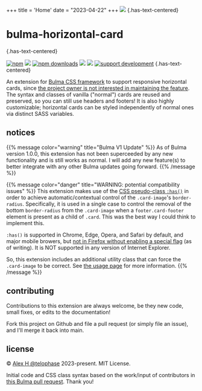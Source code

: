 +++
title = 'Home'
date = "2023-04-22"
+++
![](hcard.png)
{.has-text-centered}

# bulma-horizontal-card
{.has-text-centered}

[![npm](https://img.shields.io/npm/v/@telophase/bulma-horizontal-card?logo=npm)](https://www.npmjs.com/package/@telophase/bulma-horizontal-card) [![](https://img.shields.io/npm/dependency-version/@telophase/bulma-horizontal-card/bulma?label=bulma%20version&logo=bulma)](https://www.npmjs.com/package/@telophase/bulma-horizontal-card?activeTab=dependencies) [![npm downloads](https://img.shields.io/npm/dw/@telophase/bulma-horizontal-card?logo=npm)](https://www.npmjs.com/package/@telophase/bulma-horizontal-card) [![](https://img.shields.io/github/last-commit/telophase/bulma-horizontal-card?label=last%20commit&logo=github)](https://github.com/telophase/bulma-horizontal-card/commits/main) [![](https://img.shields.io/npm/l/@telophase/bulma-horizontal-card)](https://www.npmjs.com/package/@telophase/bulma-horizontal-card) [![support development](https://img.shields.io/static/v1?label=support&color=blueviolet&message=@%20ko-fi&logo=ko-fi)](https://ko-fi.com/gimon)
{.has-text-centered}

An extension for [Bulma CSS framework](https://github.com/jgthms/bulma)  to support responsive horizontal cards, since [the project owner is not interested in maintaining the feature](https://github.com/jgthms/bulma/pull/1596#issuecomment-429735282).  The syntax and classes of vanilla ("normal") cards are reused and preserved, so you can still use headers and footers! It is also highly customizable; horizontal cards can be styled independently of normal ones via distinct SASS variables.

## notices
{{% message color="warning" title="Bulma V1 Update" %}}
As of Bulma version 1.0.0, this extension has not been superceeded by any new functionality and is still works as normal. I will add any new feature(s) to better integrate with any other Bulma updates going forward.
{{% /message %}}

{{% message color="danger" title="WARNING: potential compatibility issues" %}}
This extension makes use of the [CSS pseudo-class `:has()`](https://developer.mozilla.org/en-US/docs/Web/CSS/:has) in order to achieve automatic/contextual control of the `.card-image`'s `border-radius`. Specifically, it is used in a single case to control the removal of the bottom `border-radius` from the `.card-image` when a `footer.card-footer` element is present as a child of `.card`. This was the best way I could think to implement this.

`:has()` is supported in Chrome, Edge, Opera, and Safari by default, and major mobile browers, but [not in Firefox without enabling a special flag](https://caniuse.com/css-has) (as of writing). It is NOT supported in any version of Internet Explorer.

So, this extension includes an additional utility class that can force the `.card-image` to be correct. See [the usage page](usage/#fix-block-footers-on-firefox-with-is-radiusless-bottom) for more information.
{{% /message %}}

## contributing
Contributions to this extension are always welcome, be they new code, small fixes, or edits to the documentation!

Fork this project on Github and file a pull request (or simply file an issue), and I'll merge it back into main.

## license
&#169; [Alex H @telophase](https://github.com/telophase) 2023-present.
MIT License.

Initial code and CSS class syntax based on the work/input of contributors in [this Bulma pull request](https://github.com/jgthms/bulma/pull/1596). Thank you!


